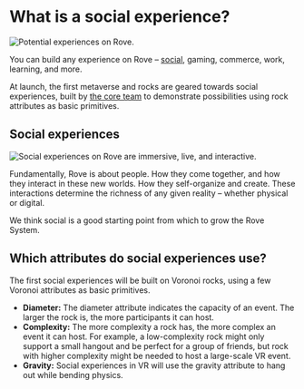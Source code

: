 # What is a social experience?

![Potential experiences on Rove.](https://lh5.googleusercontent.com/rHPYUVnnLEB4o6t2IzGs-VOqoPb2m5Qyob7BbvE8rHOrrIXbBxnJcpfc4JmQHFJttgXis0Dfe77xxRVxWZXyvBr\_bt\_P9C\_7OV4NvXtabUCbWR3CnZOvDeXOt3qGZgDFTgmzhJTo)

You can build any experience on Rove – [social](what-is-a-social-experience.md), gaming, commerce, work, learning, and more.

At launch, the first metaverse and rocks are geared towards social experiences, built by [the core team](../the-community/meet-the-core-team.md) to demonstrate possibilities using rock attributes as basic primitives.

## Social experiences

![Social experiences on Rove are immersive, live, and interactive.](../.gitbook/assets/Home\_01.png)

Fundamentally, Rove is about people. How they come together, and how they interact in these new worlds. How they self-organize and create. These interactions determine the richness of any given reality – whether physical or digital.

We think social is a good starting point from which to grow the Rove System.

## Which attributes do social experiences use?

The first social experiences will be built on Voronoi rocks, using a few Voronoi attributes as basic primitives.

* **Diameter:** The diameter attribute indicates the capacity of an event. The larger the rock is, the more participants it can host.
* **Complexity:** The more complexity a rock has, the more complex an event it can host. For example, a low-complexity rock might only support a small hangout and be perfect for a group of friends, but rock with higher complexity might be needed to host a large-scale VR event.
* **Gravity:** Social experiences in VR will use the gravity attribute to hang out while bending physics.
